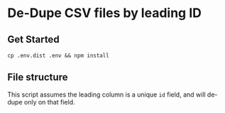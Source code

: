 # De-Dupe CSV files by leading ID

## Get Started

    cp .env.dist .env && npm install

## File structure

This script assumes the leading column is a unique `id` field, and will de-dupe only on that field.
